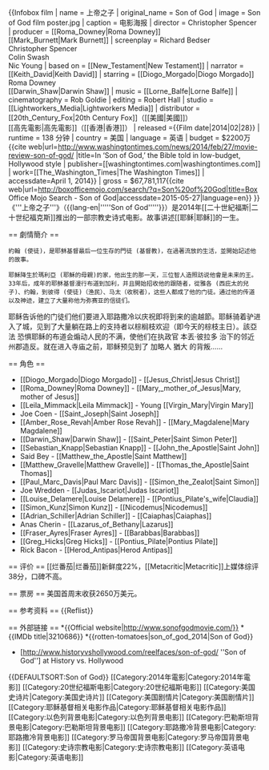 {{Infobox film
| name           = 上帝之子
| original_name  = Son of God
| image          = Son of God film poster.jpg
| caption        = 电影海报
| director       = Christopher Spencer
| producer       = [[Roma_Downey|Roma Downey]]<br>[[Mark_Burnett|Mark Burnett]]
| screenplay     = Richard Bedser<br />Christopher Spencer<br />Colin Swash<br />Nic Young 
| based on       = [[New_Testament|New Testament]]
| narrator       = [[Keith_David|Keith David]]
| starring       = [[Diogo_Morgado|Diogo Morgado]]<br>Roma Downey<br>[[Darwin_Shaw|Darwin Shaw]]
| music          = [[Lorne_Balfe|Lorne Balfe]]
| cinematography = Rob Goldie
| editing        = Robert Hall 
| studio         = [[Lightworkers_Media|Lightworkers Media]] 
| distributor    = [[20th_Century_Fox|20th Century Fox]]（[[美國|美國]]）<br>[[高先電影|高先電影]]（[[香港|香港]]）
| released       ={{Film date|2014|02|28}}
| runtime        = 138 分钟
| country        = 美国
| language       = 英语
| budget         = $2200万<ref>{{cite web|url=http://www.washingtontimes.com/news/2014/feb/27/movie-review-son-of-god/ |title=In ‘Son of God,’ the Bible told in low-budget, Hollywood style | publisher=[[washingtontimes.com|washingtontimes.com]] | work=[[The_Washington_Times|The Washington Times]] | accessdate=April 1, 2014}}</ref> 
| gross          = $67,781,117<ref>{{cite web|url=http://boxofficemojo.com/search/?q=Son%20of%20God|title=Box Office Mojo Search - Son of God|accessdate=2015-05-27|language=en}}</ref> 
}}
《'''上帝之子'''》（{{lang-en|'''''Son of God'''''}}）是2014年[[二十世紀福斯|二十世纪福克斯]]推出的一部宗教史诗式电影。故事讲述[[耶稣|耶稣]]的一生。

== 劇情簡介 ==

    約翰 (使徒)，是耶稣基督最后一位生存的門徒 (基督教)，在過著流放的生活，並開始記述他的故事。

    耶穌降生於瑪利亞 (耶穌的母親)的家，他出生的那一天，三位智人造照訪说他會是未来的王。33年后，成年的耶稣基督漫行布道到加利，并且開始招收他的跟随者，從雅各 (西庇太的兒子)、约翰，到彼得 (使徒)（渔民）、马太（收税者），这些人都成了他的门徒。通过他的传道以及神迹，建立了大量称他为弥赛亚的信徒们。

耶稣告诉他的门徒们他们要进入耶路撒冷以庆祝即将到来的逾越節。耶稣骑着驴进入了城，见到了大量躺在路上的支持者以棕榈枝欢迎（即今天的棕枝主日）。該亞法 恐惧耶稣的布道会煽动人民的不满，使他们在执政官 本丟·彼拉多 治下的邻近州郡造反。就在进入寺庙之前，耶稣预见到了 加略人 猶大 的背叛……

== 角色 ==
* [[Diogo_Morgado|Diogo Morgado]] - [[Jesus_Christ|Jesus Christ]]
* [[Roma_Downey|Roma Downey]] - [[Mary,_mother_of_Jesus|Mary, mother of Jesus]]
* [[Leila_Mimmack|Leila Mimmack]] - Young [[Virgin_Mary|Virgin Mary]]
* Joe Coen - [[Saint_Joseph|Saint Joseph]]
* [[Amber_Rose_Revah|Amber Rose Revah]] - [[Mary_Magdalene|Mary Magdalene]]
* [[Darwin_Shaw|Darwin Shaw]] - [[Saint_Peter|Saint Simon Peter]]
* [[Sebastian_Knapp|Sebastian Knapp]] - [[John_the_Apostle|Saint John]]
* Said Bey - [[Matthew_the_Apostle|Saint Matthew]]
* [[Matthew_Gravelle|Matthew Gravelle]] - [[Thomas_the_Apostle|Saint Thomas]]
* [[Paul_Marc_Davis|Paul Marc Davis]] - [[Simon_the_Zealot|Saint Simon]]
* Joe Wredden - [[Judas_Iscariot|Judas Iscariot]]
* [[Louise_Delamere|Louise Delamere]] - [[Pontius_Pilate's_wife|Claudia]]
* [[Simon_Kunz|Simon Kunz]] - [[Nicodemus|Nicodemus]]
* [[Adrian_Schiller|Adrian Schiller]] - [[Caiaphas|Caiaphas]]
* Anas Cherin - [[Lazarus_of_Bethany|Lazarus]]
* [[Fraser_Ayres|Fraser Ayres]] - [[Barabbas|Barabbas]]
* [[Greg_Hicks|Greg Hicks]] - [[Pontius_Pilate|Pontius Pilate]]
* Rick Bacon - [[Herod_Antipas|Herod Antipas]]

== 评价 ==
[[烂番茄|烂番茄]]新鲜度22%，[[Metacritic|Metacritic]]上媒体综评38分，口碑不高。

== 票房 ==
美国首周末收获2650万美元。

== 参考资料 ==
{{Reflist}}

== 外部链接 ==
*{{Official website|http://www.sonofgodmovie.com/}}
*{{IMDb title|3210686}}
*{{rotten-tomatoes|son_of_god_2014|Son of God}}
* [http://www.historyvshollywood.com/reelfaces/son-of-god/ ''Son of God''] at History vs. Hollywood

{{DEFAULTSORT:Son of God}}
[[Category:2014年電影|Category:2014年電影]]
[[Category:20世纪福斯电影|Category:20世纪福斯电影]]
[[Category:美国史诗片|Category:美国史诗片]]
[[Category:美国剧情片|Category:美国剧情片]]
[[Category:耶稣基督相关电影作品|Category:耶稣基督相关电影作品]]
[[Category:以色列背景电影|Category:以色列背景电影]]
[[Category:巴勒斯坦背景电影|Category:巴勒斯坦背景电影]]
[[Category:耶路撒冷背景电影|Category:耶路撒冷背景电影]]
[[Category:罗马帝国背景电影|Category:罗马帝国背景电影]]
[[Category:史诗宗教电影|Category:史诗宗教电影]]
[[Category:英语电影|Category:英语电影]]